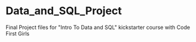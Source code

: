 # Data_and_SQL_Project
Final Project files for "Intro To Data and SQL" kickstarter course with Code First Girls
